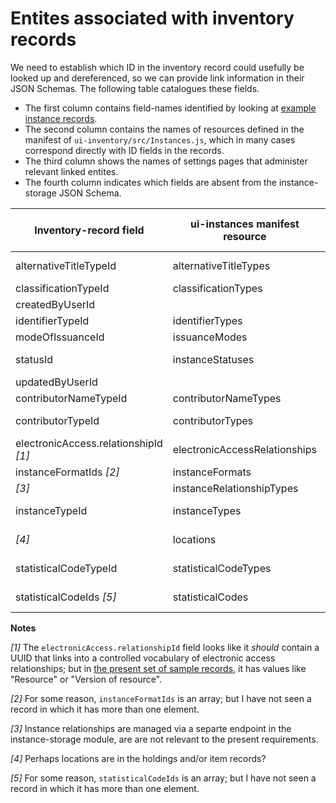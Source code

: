 # Entites associated with inventory records

We need to establish which ID in the inventory record could usefully be looked up and dereferenced, so we can provide link information in their JSON Schemas. The following table catalogues these fields.

* The first column contains field-names identified by looking at [example instance records](https://issues.folio.org/secure/attachment/15615/15615_UChicagoInstances_20181218+%282%29.json).
* The second column contains the names of resources defined in the manifest of `ui-inventory/src/Instances.js`, which in many cases correspond directly with ID fields in the records.
* The third column shows the names of settings pages that administer relevant linked entites.
* The fourth column indicates which fields are absent from the instance-storage JSON Schema.

| Inventory-record field                | ui-instances manifest resource | Settings page entries         | In schema?
| ------------------------------------- | ------------------------------ | ----------------------------- | ----------
| alternativeTitleTypeId                | alternativeTitleTypes          | Alternative title types       | absent
| classificationTypeId                  | classificationTypes            | _[hardcoded]_                 |
| createdByUserId                       |                                |                               | absent
| identifierTypeId                      | identifierTypes                | _[hardcoded]_                 |
| modeOfIssuanceId                      | issuanceModes                  | _[hardcoded]_                 |
| statusId                              | instanceStatuses               | Instance status types         |
| updatedByUserId                       |                                |                               | absent
| contributorNameTypeId                 | contributorNameTypes           | _[hardcoded]_                 |
| contributorTypeId                     | contributorTypes               | Contributor types             |
| electronicAccess.relationshipId _[1]_ | electronicAccessRelationships  | URL relationship              |
| instanceFormatIds _[2]_               | instanceFormats                | Formats                       |
| _[3]_                                 | instanceRelationshipTypes      | _[hardcoded]_                 | absent
| instanceTypeId                        | instanceTypes                  | Resource types                |
| _[4]_                                 | locations                      | Organization &rarr; Locations | absent
| statisticalCodeTypeId                 | statisticalCodeTypes           | Statistical code types        |
| statisticalCodeIds _[5]_              | statisticalCodes               | Statistical codes             | absent

**Notes**

_[1]_ The `electronicAccess.relationshipId` field looks like it _should_ contain a UUID that links into a controlled vocabulary of electronic access relationships; but in [the present set of sample records](https://issues.folio.org/secure/attachment/15615/15615_UChicagoInstances_20181218+%282%29.json), it has values like "Resource" or "Version of resource".

_[2]_ For some reason, `instanceFormatIds` is an array; but I have not seen a record in which it has more than one element.

_[3]_ Instance relationships are managed via a separte endpoint in the instance-storage module, are are not relevant to the present requirements.

_[4]_ Perhaps locations are in the holdings and/or item records?

_[5]_ For some reason, `statisticalCodeIds` is an array; but I have not seen a record in which it has more than one element.

